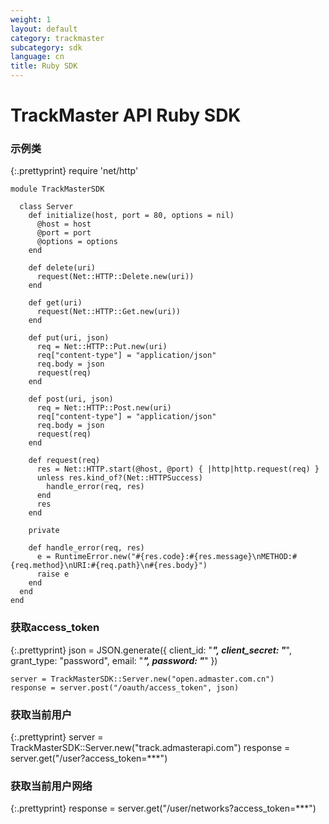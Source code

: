 ```yaml
---
weight: 1
layout: default
category: trackmaster
subcategory: sdk
language: cn
title: Ruby SDK
---
```


# TrackMaster API Ruby SDK

### 示例类

{:.prettyprint}
    require 'net/http'

    module TrackMasterSDK

      class Server
        def initialize(host, port = 80, options = nil)
          @host = host
          @port = port
          @options = options
        end

        def delete(uri)
          request(Net::HTTP::Delete.new(uri))
        end

        def get(uri)
          request(Net::HTTP::Get.new(uri))
        end

        def put(uri, json)
          req = Net::HTTP::Put.new(uri)
          req["content-type"] = "application/json"
          req.body = json
          request(req)
        end

        def post(uri, json)
          req = Net::HTTP::Post.new(uri)
          req["content-type"] = "application/json"
          req.body = json
          request(req)
        end

        def request(req)
          res = Net::HTTP.start(@host, @port) { |http|http.request(req) }
          unless res.kind_of?(Net::HTTPSuccess)
            handle_error(req, res)
          end
          res
        end

        private

        def handle_error(req, res)
          e = RuntimeError.new("#{res.code}:#{res.message}\nMETHOD:#{req.method}\nURI:#{req.path}\n#{res.body}")
          raise e
        end
      end
    end

### 获取access_token

{:.prettyprint}
    json = JSON.generate({
      client_id: "***",
      client_secret: "***",
      grant_type: "password",
      email: "***",
      password: "***"
    })

    server = TrackMasterSDK::Server.new("open.admaster.com.cn")
    response = server.post("/oauth/access_token", json)

### 获取当前用户

{:.prettyprint}
    server = TrackMasterSDK::Server.new("track.admasterapi.com")
    response = server.get("/user?access_token=***")

### 获取当前用户网络

{:.prettyprint}
    response = server.get("/user/networks?access_token=***")


